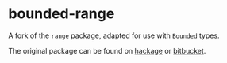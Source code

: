 # bounded-range
A fork of the `range` package, adapted for use with `Bounded` types.

The original package can be found on
[hackage](http://hackage.haskell.org/package/range)
or [bitbucket](https://bitbucket.org/robertmassaioli/range).
